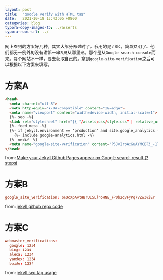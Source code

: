 ```yaml
---
layout: post
title:  "google verify with HTML tag"
date:   2021-10-18 13:43:05 +0800
categories: blog
typora-copy-images-to: ../asserts
typora-root-url: ../
---
```


网上查到的方案好几种，其实大部分都过时了。我用的是`方案C`，简单又明了。他们都无一例外的没有讲那一串`乱码`从哪里来。那个是从`Google search console`而来。每个网站不一样，要去获取自己的。拿到`google-site-verification`之后可以根据以下方案来填写。


# 方案A
```html
<head>
  <meta charset="utf-8">
  <meta http-equiv="X-UA-Compatible" content="IE=edge">
  <meta name="viewport" content="width=device-width, initial-scale=1">
  {%- seo -%}
  <link rel="stylesheet" href="{{ "/assets/css/style.css" | relative_url }}">
  {%- feed_meta -%}
  {%- if jekyll.environment == 'production' and site.google_analytics -%}
    {%- include google-analytics.html -%}
  {%- endif -%}
  <meta name="google-site-verification" content="P5JvIrpAzGuAYMCBT3_-1TEpWsUUoQAaYK3B6hgaauA" />
</head>
```
from: [Make your Jekyll Github Pages appear on Google search result (2 steps)][1]

# 方案B
```conf
google_site_verification: onQcXpAvtHBrUI5LlroHNE_FP0b2qvFyPq7VZw36iEY
```
from: [jekyll github repo code][2]

# 方案C
```conf
webmaster_verifications:
  google: 1234
  bing: 1234
  alexa: 1234
  yandex: 1234
  baidu: 1234
```
from: [jekyll seo tag usage][3]


[1]: https://victor2code.github.io/blog/2019/07/04/jekyll-github-pages-appear-on-Google.html
[2]: https://github.com/jekyll/jekyll/blob/master/docs/_config.yml
[3]: http://jekyll.github.io/jekyll-seo-tag/usage

